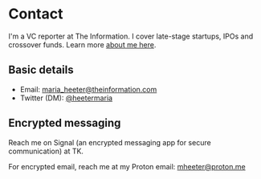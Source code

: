 # Contact 

I'm a VC reporter at The Information. I cover late-stage startups, IPOs and crossover funds. Learn more [about me here](https://github.com/heetermaria/about).

Basic details
---

* Email: maria_heeter@theinformation.com  
* Twitter (DM): [@heetermaria](https://twitter.com/heetermaria)

Encrypted messaging 
---

Reach me on Signal (an encrypted messaging app for secure communication) at TK.

For encrypted email, reach me at my Proton email: mheeter@proton.me 


